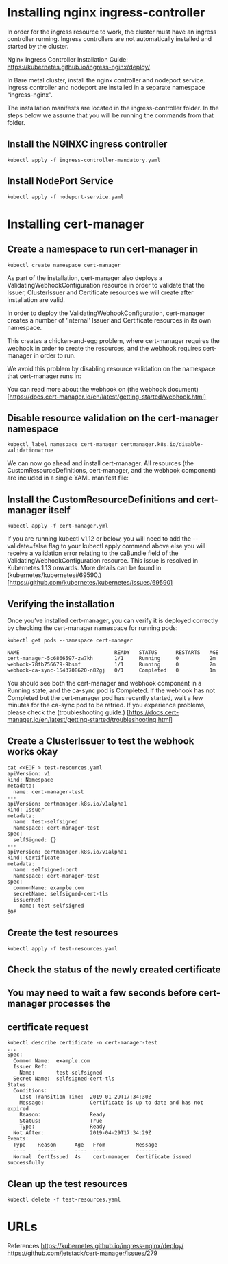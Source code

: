 
#  Installing nginx ingress-controller
In order for the ingress resource to work, the cluster must have an ingress controller running. Ingress controllers are not automatically installed and started by the cluster.

Nginx Ingress Controller Installation Guide: https://kubernetes.github.io/ingress-nginx/deploy/

In Bare metal cluster, install the nginx controller and nodeport service. Ingress controller and nodeport are installed in a separate namespace “ingress-nginx”.

The installation manifests are located in the ingress-controller folder. In the steps below we assume that you will be running the commands from that folder.

## Install the NGINXC ingress controller
```
kubectl apply -f ingress-controller-mandatory.yaml
```
## Install NodePort Service

```
kubectl apply -f nodeport-service.yaml
```

#  Installing cert-manager
## Create a namespace to run cert-manager in
```
kubectl create namespace cert-manager
```

As part of the installation, cert-manager also deploys a ValidatingWebhookConfiguration resource in order to validate that the Issuer, ClusterIssuer and Certificate resources we will create after installation are valid.

In order to deploy the ValidatingWebhookConfiguration, cert-manager creates a number of ‘internal’ Issuer and Certificate resources in its own namespace.

This creates a chicken-and-egg problem, where cert-manager requires the webhook in order to create the resources, and the webhook requires cert-manager in order to run.

We avoid this problem by disabling resource validation on the namespace that cert-manager runs in:

You can read more about the webhook on (the webhook document)[https://docs.cert-manager.io/en/latest/getting-started/webhook.html]

## Disable resource validation on the cert-manager namespace
```
kubectl label namespace cert-manager certmanager.k8s.io/disable-validation=true
```

We can now go ahead and install cert-manager. All resources (the CustomResourceDefinitions, cert-manager, and the webhook component) are included in a single YAML manifest file:

## Install the CustomResourceDefinitions and cert-manager itself

```
kubectl apply -f cert-manager.yml
```

If you are running kubectl v1.12 or below, you will need to add the --validate=false flag to your kubectl apply command above else you will receive a validation error relating to the caBundle field of the ValidatingWebhookConfiguration resource. This issue is resolved in Kubernetes 1.13 onwards. More details can be found in (kubernetes/kubernetes#69590.)[https://github.com/kubernetes/kubernetes/issues/69590]


## Verifying the installation
Once you’ve installed cert-manager, you can verify it is deployed correctly by checking the cert-manager namespace for running pods:

```
kubectl get pods --namespace cert-manager

NAME                               READY   STATUS      RESTARTS   AGE
cert-manager-5c6866597-zw7kh       1/1     Running     0          2m
webhook-78fb756679-9bsmf           1/1     Running     0          2m
webhook-ca-sync-1543708620-n82gj   0/1     Completed   0          1m
```

You should see both the cert-manager and webhook component in a Running state, and the ca-sync pod is Completed. If the webhook has not Completed but the cert-manager pod has recently started, wait a few minutes for the ca-sync pod to be retried. If you experience problems, please check the (troubleshooting guide.) [https://docs.cert-manager.io/en/latest/getting-started/troubleshooting.html]

## Create a ClusterIssuer to test the webhook works okay
```
cat <<EOF > test-resources.yaml
apiVersion: v1
kind: Namespace
metadata:
  name: cert-manager-test
---
apiVersion: certmanager.k8s.io/v1alpha1
kind: Issuer
metadata:
  name: test-selfsigned
  namespace: cert-manager-test
spec:
  selfSigned: {}
---
apiVersion: certmanager.k8s.io/v1alpha1
kind: Certificate
metadata:
  name: selfsigned-cert
  namespace: cert-manager-test
spec:
  commonName: example.com
  secretName: selfsigned-cert-tls
  issuerRef:
    name: test-selfsigned
EOF
```
## Create the test resources
```
kubectl apply -f test-resources.yaml
```
## Check the status of the newly created certificate
## You may need to wait a few seconds before cert-manager processes the
## certificate request
```
kubectl describe certificate -n cert-manager-test
...
Spec:
  Common Name:  example.com
  Issuer Ref:
    Name:       test-selfsigned
  Secret Name:  selfsigned-cert-tls
Status:
  Conditions:
    Last Transition Time:  2019-01-29T17:34:30Z
    Message:               Certificate is up to date and has not expired
    Reason:                Ready
    Status:                True
    Type:                  Ready
  Not After:               2019-04-29T17:34:29Z
Events:
  Type    Reason      Age   From          Message
  ----    ------      ----  ----          -------
  Normal  CertIssued  4s    cert-manager  Certificate issued successfully
```
## Clean up the test resources
```
kubectl delete -f test-resources.yaml
```

# URLs

References https://kubernetes.github.io/ingress-nginx/deploy/
           https://github.com/jetstack/cert-manager/issues/279
